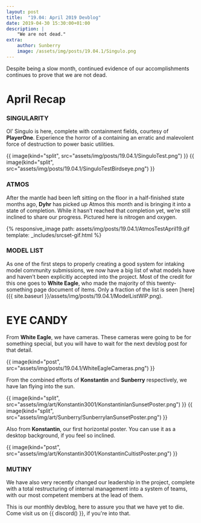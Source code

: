 ```yaml
---
layout: post
title:  "19.04: April 2019 Devblog"
date: 2019-04-30 15:30:00+01:00
description: |
    "We are not dead."
extra:
    author: Sunberry
    image: /assets/img/posts/19.04.1/Singulo.png
---
```


Despite being a slow month, continued evidence of our accomplishments continues to prove that we are not dead.

# April Recap

### SINGULARITY

Ol’ Singulo is here, complete with containment fields, courtesy of **PlayerOne**. Experience the horror of a containing an erratic and malevolent force of destruction to power basic utilities.

<div class='horizontal-2' markdown='1'>
{{ image(kind="split", src="assets/img/posts/19.04.1/SinguloTest.png") }}
{{ image(kind="split", src="assets/img/posts/19.04.1/SinguloTestBirdseye.png") }}
</div>

### ATMOS

After the mantle had been left sitting on the floor in a half-finished state months ago, **Dyhr** has picked up Atmos this month and is bringing it into a state of completion. While it hasn’t reached that completion yet, we’re still inclined to share our progress. Pictured here is nitrogen and oxygen.

{% responsive_image path: assets/img/posts/19.04.1/AtmosTestApril19.gif template: _includes/srcset-gif.html %}

### MODEL LIST

As one of the first steps to properly creating a good system for intaking model community submissions, we now have a big list of what models have and haven’t been explicitly accepted into the project. Most of the credit for this one goes to **White Eagle**, who made the majority of this twenty-something page document of items. Only a fraction of the list is seen [here]({{ site.baseurl }}/assets/img/posts/19.04.1/ModelListWIP.png).

# EYE CANDY

From **White Eagle**, we have cameras. These cameras were going to be for something special, but you will have to wait for the next devblog post for that detail.

{{ image(kind="post", src="assets/img/posts/19.04.1/WhiteEagleCameras.png") }}

From the combined efforts of **Konstantin** and **Sunberry** respectively, we have Ian flying into the sun.

<div class='horizontal-2' markdown='1'>
{{ image(kind="split", src="assets/img/art/Konstantin3001/KonstantinIanSunsetPoster.png") }}
{{ image(kind="split", src="assets/img/art/Sunberry/SunberryIanSunsetPoster.png") }}
</div>

Also from **Konstantin**, our first horizontal poster. You can use it as a desktop background, if you feel so inclined.

{{ image(kind="post", src="assets/img/art/Konstantin3001/KonstantinCultistPoster.png") }}

### MUTINY

We have also very recently changed our leadership in the project, complete with a total restructuring of internal management into a system of teams, with our most competent members at the lead of them.

This is our monthly devblog, here to assure you that we have yet to die.
Come visit us on {{ discord() }}, if you're into that.
